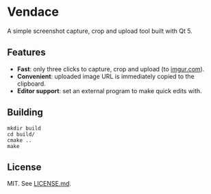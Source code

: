 # Vendace

A simple screenshot capture, crop and upload tool built with Qt 5.

## Features

* **Fast**: only three clicks to capture, crop and upload (to [imgur.com](http://imgur.com)).
* **Convenient**: uploaded image URL is immediately copied to the clipboard.
* **Editor support**: set an external program to make quick edits with.

## Building

    mkdir build
    cd build/
    cmake ..
    make

## License

MIT. See [LICENSE.md](LICENSE.md).
